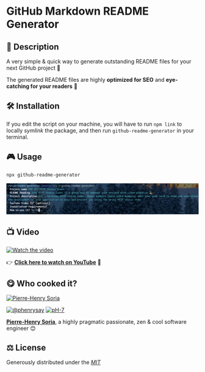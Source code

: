 # GitHub Markdown README Generator

## 📄 Description

A very simple &amp; quick way to generate outstanding README files for your next GitHub project 🚀

The generated README files are highly **optimized for SEO** and **eye-catching for your readers** 🥳


## 🛠 Installation

If you edit the script on your machine, you will have to run `npm link` to locally _symlink_ the package, and then run `github-readme-generator` in your terminal.


## 🎮 Usage

```bash
npx github-readme-generator
```

![GitHub README File Generator](github-readme-generator-usage.png)


## :tv: Video

[![Watch the video](https://i1.ytimg.com/vi/knK7JMwxl3M/sddefault.jpg)](https://www.youtube.com/watch?v=knK7JMwxl3M)

👉 **[Click here to watch on YouTube](https://www.youtube.com/watch?v=knK7JMwxl3M)** 🎉


## 😋 Who cooked it?

[![Pierre-Henry Soria](https://avatars0.githubusercontent.com/u/1325411?s=200)](https://ph7.me 'My personal website :-)')

[![@phenrysay][twitter-image]](https://twitter.com/phenrysay) [![pH-7][github-image]](https://github.com/pH-7)

**[Pierre-Henry Soria](https://ph7.me)**, a highly pragmatic passionate, zen &amp; cool software engineer 😊


## ⚖️ License

Generously distributed under the _[MIT](https://opensource.org/licenses/MIT)_


<!-- GitHub's Markdown reference links -->
[twitter-image]: https://img.shields.io/badge/Twitter-1DA1F2?style=for-the-badge&logo=twitter&logoColor=white
[github-image]: https://img.shields.io/badge/GitHub-100000?style=for-the-badge&logo=github&logoColor=white

<!-- Was generated by README Generator CLI on 2021-12-25 https://github.com/pH-7/github-readme-generator-cli -->
